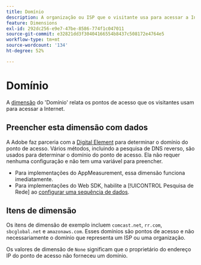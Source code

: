 ```yaml
---
title: Domínio
description: A organização ou ISP que o visitante usa para acessar a Internet.
feature: Dimensions
exl-id: 292dc256-e9e7-47be-8586-774f1c047011
source-git-commit: e32821dd3f30404166554b8437c508172e4764e5
workflow-type: tm+mt
source-wordcount: '134'
ht-degree: 52%

---
```


# Domínio

A [dimensão](overview.md) do &#39;Domínio&#39; relata os pontos de acesso que os visitantes usam para acessar a Internet.

## Preencher esta dimensão com dados

A Adobe faz parceria com a [Digital Element](https://www.digitalelement.com/pt-pt/) para determinar o domínio do ponto de acesso. Vários métodos, incluindo a pesquisa de DNS reverso, são usados para determinar o domínio do ponto de acesso. Ela não requer nenhuma configuração e não tem uma variável para preencher.

* Para implementações do AppMeasurement, essa dimensão funciona imediatamente.
* Para implementações do Web SDK, habilite a [!UICONTROL Pesquisa de Rede] ao [configurar uma sequência de dados](https://experienceleague.adobe.com/docs/experience-platform/datastreams/configure.html?lang=pt-br).

## Itens de dimensão

Os itens de dimensão de exemplo incluem `comcast.net`, `rr.com`, `sbcglobal.net` e `amazonaws.com`. Esses domínios são pontos de acesso e não necessariamente o domínio que representa um ISP ou uma organização.

Os valores de dimensão de `None` significam que o proprietário do endereço IP do ponto de acesso não forneceu um domínio.
